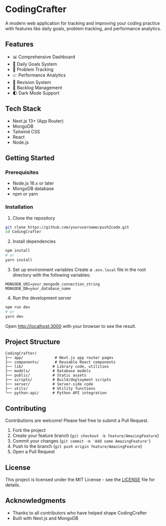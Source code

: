 # CodingCrafter

A modern web application for tracking and improving your coding practice with features like daily goals, problem tracking, and performance analytics.

## Features

- 📊 Comprehensive Dashboard
- 🎯 Daily Goals System
- 📝 Problem Tracking
- 📈 Performance Analytics
- 🔄 Revision System
- 📅 Backlog Management
- 🌓 Dark Mode Support

## Tech Stack

- Next.js 13+ (App Router)
- MongoDB
- Tailwind CSS
- React
- Node.js

## Getting Started

### Prerequisites

- Node.js 16.x or later
- MongoDB database
- npm or yarn

### Installation

1. Clone the repository
```bash
git clone https://github.com/yourusername/push2code.git
cd CodingCrafter
```

2. Install dependencies
```bash
npm install
# or
yarn install
```

3. Set up environment variables
Create a `.env.local` file in the root directory with the following variables:
```
MONGODB_URI=your_mongodb_connection_string
MONGODB_DB=your_database_name
```

4. Run the development server
```bash
npm run dev
# or
yarn dev
```

Open [http://localhost:3000](http://localhost:3000) with your browser to see the result.

## Project Structure

```
CodingCrafter/
├── app/              # Next.js app router pages
├── components/       # Reusable React components
├── lib/             # Library code, utilities
├── models/          # Database models
├── public/          # Static assets
├── scripts/         # Build/deployment scripts
├── server/          # Server-side code
├── utils/           # Utility functions
└── python-api/      # Python API integration
```

## Contributing

Contributions are welcome! Please feel free to submit a Pull Request.

1. Fork the project
2. Create your feature branch (`git checkout -b feature/AmazingFeature`)
3. Commit your changes (`git commit -m 'Add some AmazingFeature'`)
4. Push to the branch (`git push origin feature/AmazingFeature`)
5. Open a Pull Request

## License

This project is licensed under the MIT License - see the [LICENSE](LICENSE) file for details.

## Acknowledgments

- Thanks to all contributors who have helped shape CodingCrafter
- Built with Next.js and MongoDB 